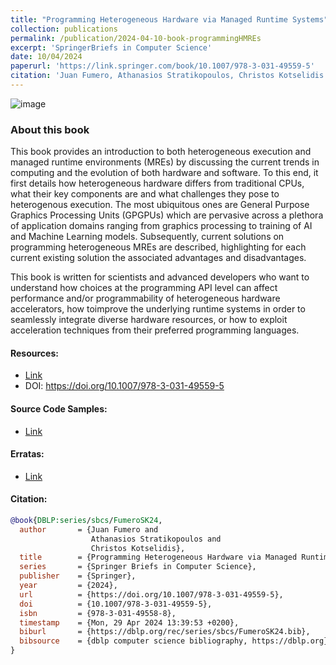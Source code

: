```yaml
---
title: "Programming Heterogeneous Hardware via Managed Runtime Systems"
collection: publications
permalink: /publication/2024-04-10-book-programmingHMREs
excerpt: 'SpringerBriefs in Computer Science'
date: 10/04/2024
paperurl: 'https://link.springer.com/book/10.1007/978-3-031-49559-5'
citation: 'Juan Fumero, Athanasios Stratikopoulos, Christos Kotselidis. Programming Heterogeneous Hardware via Managed Runtime Systems. SpringerBriefs in Computer Science 2024.'
---
```


![image](https://media.springernature.com/w158/springer-static/cover-hires/book/978-3-031-49559-5?as=webp)

### About this book

This book provides an introduction to both heterogeneous execution and managed runtime environments (MREs) by discussing the current trends in computing and the evolution of both hardware and software. To this end, it first details how heterogeneous hardware differs from traditional CPUs, what their key components are and what challenges they pose to heterogenous execution. The most ubiquitous ones are General Purpose Graphics Processing Units (GPGPUs) which are pervasive across a plethora of application domains ranging from graphics processing to training of AI and Machine Learning models. Subsequently, current solutions on programming heterogeneous MREs are described, highlighting for each current existing solution the associated advantages and disadvantages.

This book is written for scientists and advanced developers who want to understand how choices at the programming API level can affect performance and/or programmability of heterogeneous hardware accelerators, how toimprove the underlying runtime systems in order to seamlessly integrate diverse hardware resources, or how to exploit acceleration techniques from their preferred programming languages.

#### Resources: 

- [Link](https://link.springer.com/book/10.1007/978-3-031-49559-5])
- DOI: https://doi.org/10.1007/978-3-031-49559-5 


#### Source Code Samples:
- [Link](https://github.com/ProgrammingHMREs/code-examples-hmre-book)


#### Erratas:
- [Link](https://github.com/ProgrammingHMREs/erratas)


#### Citation:

```bibtex
@book{DBLP:series/sbcs/FumeroSK24,
  author       = {Juan Fumero and
                  Athanasios Stratikopoulos and
                  Christos Kotselidis},
  title        = {Programming Heterogeneous Hardware via Managed Runtime Systems},
  series       = {Springer Briefs in Computer Science},
  publisher    = {Springer},
  year         = {2024},
  url          = {https://doi.org/10.1007/978-3-031-49559-5},
  doi          = {10.1007/978-3-031-49559-5},
  isbn         = {978-3-031-49558-8},
  timestamp    = {Mon, 29 Apr 2024 13:39:53 +0200},
  biburl       = {https://dblp.org/rec/series/sbcs/FumeroSK24.bib},
  bibsource    = {dblp computer science bibliography, https://dblp.org}
}
```